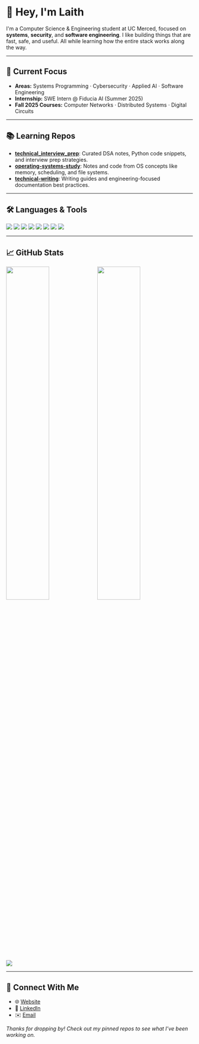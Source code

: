 # 👋 Hey, I'm Laith

I'm a Computer Science & Engineering student at UC Merced, focused on **systems**, **security**, and **software engineering**. I like building things that are fast, safe, and useful. All while learning how the entire stack works along the way.

---

## 🔧 Current Focus

- **Areas:** Systems Programming · Cybersecurity · Applied AI · Software Engineering
- **Internship:** SWE Intern @ Fiducia AI (Summer 2025)
- **Fall 2025 Courses:** Computer Networks · Distributed Systems · Digital Circuits

---

## 📚 Learning Repos

- [**technical_interview_prep**](https://github.com/laithdarras/technical_interview_prep): Curated DSA notes, Python code snippets, and interview prep strategies.
- [**operating-systems-study**](https://github.com/laithdarras/operating-systems-study): Notes and code from OS concepts like memory, scheduling, and file systems.
- [**technical-writing**](https://github.com/laithdarras/technical-writing): Writing guides and engineering-focused documentation best practices.

---

## 🛠️ Languages & Tools

<p align="left">
  <img src="https://img.shields.io/badge/Python-3776AB?style=flat&logo=python&logoColor=white"/>
  <img src="https://img.shields.io/badge/C-00599C?style=flat&logo=c&logoColor=white"/>
  <img src="https://img.shields.io/badge/Bash-121011?style=flat&logo=gnu-bash&logoColor=white"/>
  <img src="https://img.shields.io/badge/JavaScript-F7DF1E?style=flat&logo=javascript&logoColor=black"/>
  <img src="https://img.shields.io/badge/React-20232A?style=flat&logo=react&logoColor=61DAFB"/>
  <img src="https://img.shields.io/badge/Docker-2496ED?style=flat&logo=docker&logoColor=white"/>
  <img src="https://img.shields.io/badge/Linux-FCC624?style=flat&logo=linux&logoColor=black"/>
  <img src="https://img.shields.io/badge/Git-F05032?style=flat&logo=git&logoColor=white"/>
</p>

---

## 📈 GitHub Stats

<p align="left">
  <img src="https://github-readme-stats.vercel.app/api?username=laithdarras&show_icons=true&theme=dark&count_private=true" width="48%" />
  <img src="https://github-readme-stats.vercel.app/api/top-langs/?username=laithdarras&layout=compact&theme=dark" width="48%" />
  <img src="https://streak-stats.demolab.com/?user=laithdarras&theme=dark" />
</p>


---

## 🔗 Connect With Me

- 🌐 [Website](https://laith.vercel.app)
- 💼 [LinkedIn](https://linkedin.com/in/laith-darras/)
- ✉️ [Email](mailto:laith.s.darras@gmail.com)

_Thanks for dropping by! Check out my pinned repos to see what I’ve been working on._

